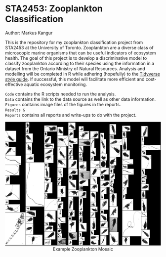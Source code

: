 # STA2453: Zooplankton Classification

Author: Markus Kangur

This is the repository for my zooplankton classification project from STA2453 at the University of Toronto. Zooplankton are a diverse class of microscopic marine organisms that can be useful indicators of ecosystem health. The goal of this project is to develop a discriminative model to classify zooplankton according to their species using the information in a dataset from the Ontario Ministry of Natural Resources. Analysis and modelling will be completed in R while adhering (hopefully) to the <a href="https://style.tidyverse.org/files.html">Tidyverse style guide</a>. If successful, this model will facilitate more efficient and cost-effective aquatic ecosystem monitoring.

<code>Code</code> contains the R scripts needed to run the analysis.<br>
<code>Data</code> contains the link to the data source as well as other data information.<br>
<code>Figures</code> contains image files of the figures in the reports.<br>
<code>Results & Reports</code> contains all reports and write-ups to do with the project.

<p align="center">
  <img src="https://github.com/MarkusKangur/STA2453/blob/main/Data/Example%20Mosaic.png" alt="Sublime's custom image" height = 400/>
<br>
  Example Zooplankton Mosaic
</p>
